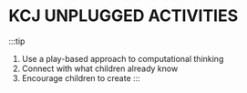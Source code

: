 # KCJ UNPLUGGED ACTIVITIES

:::tip
1. Use a play-based approach to computational thinking
2. Connect with what children already know
3. Encourage children to create
:::